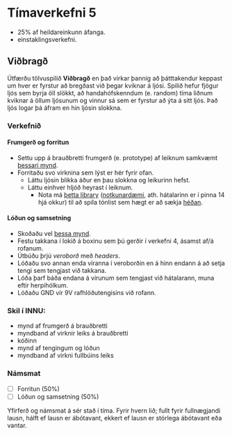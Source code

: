 # Tímaverkefni 5

- 25% af heildareinkunn áfanga.
- einstaklingsverkefni.

## Viðbragð

Útfærðu tölvuspilið **Viðbragð** en það virkar þannig að þátttakendur keppast um hver er fyrstur að bregðast við þegar kviknar á ljósi. Spilið hefur fjögur ljós sem byrja öll slökkt, að handahófskenndum (e. random) tíma liðnum kviknar á öllum ljósunum og vinnur sá sem er fyrstur að ýta á sitt ljós. Það ljós logar þá áfram en hin ljósin slokkna.

### Verkefnið

#### Frumgerð og forritun

* Settu upp á brauðbretti frumgerð (e. prototype) af leiknum samkvæmt [þessari mynd](https://github.com/VESM1VS/AFANGI/blob/main/Myndir/simonish_tengingar.png).
* Forritaðu svo virknina sem lýst er hér fyrir ofan.
  * Láttu ljósin blikka áður en þau slokkna og leikurinn hefst.
  * Láttu einhver hljóð heyrast í leiknum.
     * Nota má [þetta library](https://github.com/james1236/buzzer_music/blob/main/buzzer_music.py) ([notkunardæmi](https://github.com/james1236/buzzer_music/blob/main/example.py), ath. hátalarinn er í pinna 14 hjá okkur) til að spila tónlist sem hægt er að sækja [héðan](https://onlinesequencer.net/).

#### Lóðun og samsetning

* Skoðaðu vel [þessa mynd](https://github.com/VESM1VS/AFANGI/blob/main/Myndir/simonish_lodun.png).
* Festu takkana í lokið á boxinu sem þú gerðir í verkefni 4, ásamst af/á rofanum.
* Útbúðu þrjú *veroborð* með *headers*.
* Lóðaðu svo annan enda víranna í veroborðin en á hinn endann á að setja tengi sem tengjast við takkana.
* Lóða þarf báða endana á vírunum sem tengjast við hátalarann, muna eftir herpihólkum.
* Lóðaðu GND vír 9V rafhlöðutengisins við rofann.
 
### Skil í INNU:

* mynd af frumgerð á brauðbretti
* myndband af virknir leiks á brauðbretti
* kóðinn
* mynd af tengingum og lóðun
* myndband af virkni fullbúins leiks

### Námsmat


- [ ] Forritun (50%)
- [ ] Lóðun og samsetning (50%)

<!-- - [ ] Uppsetning frumgerðar á brauðbretti (20%) -->

Yfirferð og námsmat á sér stað í tíma. Fyrir hvern lið; fullt fyrir fullnægjandi lausn, hálft ef lausn er ábótavant, ekkert ef lausn er stórlega ábótavant eða vantar.
<!--- ### Einkunnagjöf
* prótótýpa
* virkni á forriti
* samsetning og tengingar
--->
